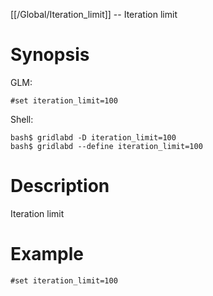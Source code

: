 [[/Global/Iteration_limit]] -- Iteration limit

# Synopsis
GLM:
~~~
#set iteration_limit=100
~~~
Shell:
~~~
bash$ gridlabd -D iteration_limit=100
bash$ gridlabd --define iteration_limit=100
~~~

# Description

Iteration limit

# Example

~~~
#set iteration_limit=100
~~~

